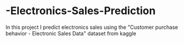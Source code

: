 # -Electronics-Sales-Prediction
In this project I predict electronics sales using the "Customer purchase behavior - Electronic Sales Data" dataset from kaggle
